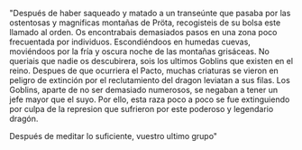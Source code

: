 "Después de haber saqueado y matado a un transeúnte que pasaba por las ostentosas y magnificas montañas de Pröta, recogisteis de su bolsa este llamado al orden. 
Os encontrabais demasiados pasos en una zona poco frecuentada por individuos. Escondiéndoos en humedas cuevas, moviéndoos por la fría y oscura noche de las montañas grisáceas.
No queriais que nadie os descubirera, sois los ultimos Goblins que existen en el reino. Despues de que ocurriera el Pacto, muchas criaturas se vieron en peligro de extinción por el reclutamiento del dragon leviatan a sus filas. Los Goblins, aparte de no ser demasiado numerosos, se negaban a tener un jefe mayor que el suyo. Por ello, esta raza poco a poco se fue extinguiendo por culpa de la represion que sufrieron por este poderoso y legendario dragón. 

Después de meditar lo suficiente, vuestro ultimo grupo"